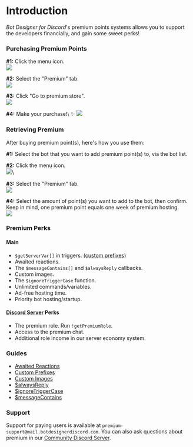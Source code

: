 # Introduction
*Bot Designer for Discord*'s premium points systems allows you to support the developers financially, and gain some sweet perks!

### Purchasing Premium Points
**#1:** Click the menu icon.\
![](https://user-images.githubusercontent.com/69215413/129490310-1653423f-455a-462e-82cb-43a13fa5d899.png)

**#2:** Select the "Premium" tab.\
![](https://images-ext-1.discordapp.net/external/Gunsf0e4ElzDrT2ygK13GGfFbg0s6t0KYllVHbG1nrg/https/i.imgur.com/IwOVieQ.jpg)

**#3:** Click "Go to premium store".\
![](https://images-ext-1.discordapp.net/external/9yNkC9pwT91ODayLMnXqnW69yXxm77fi1Rf9NihhS68/https/i.imgur.com/BQEjGub.jpg)

**#4:** Make your purchase!\ ✨
![](https://images-ext-2.discordapp.net/external/Ip51R8KqvEbo4Y6COoKMvH3hU-vLniMmaUJn4uWu3vU/https/i.imgur.com/F9tNwnu.png)

### Retrieving Premium
After buying premium point(s), here's how you use them:

**#1:** Select the bot that you want to add premium point(s) to, via the bot list.

**#2:** Click the menu icon.\
![](https://user-images.githubusercontent.com/69215413/129490310-1653423f-455a-462e-82cb-43a13fa5d899.png)\

**#3:** Select the "Premium" tab.\
![](https://images-ext-1.discordapp.net/external/Gunsf0e4ElzDrT2ygK13GGfFbg0s6t0KYllVHbG1nrg/https/i.imgur.com/IwOVieQ.jpg)

**#4:** Select the amount of point(s) you want to add to the bot, then confirm. Keep in mind, one premium point equals one week of premium hosting.\
![](https://images-ext-2.discordapp.net/external/wOh4_Ir7KZtT_DKxcrWKIXKunMQs1FaWaZYrpwuO8yo/https/i.imgur.com/zj37YoX.jpg)

### Premium Perks
#### Main
- `$getServerVar[]` in triggers. [(custom prefixes)](./customPrefixes.md)
- Awaited reactions.
- The `$messageContains[]` and `$alwaysReply` callbacks.
- Custom images.
- The `$ignoreTriggerCase` function.
- Unlimited commands/variables.
- Ad-free hosting time.
- Priority bot hosting/startup.

#### [Discord Server](https://botdesignerdiscord.com/discord) Perks
- The premium role. Run `!getPremiumRole`.
- Access to the premium chat.
- Additional role income in our server economy system.

### Guides
- [Awaited Reactions](./awaitedReactions.md)
- [Custom Prefixes](./customPrefixes)
- [Custom Images](./customImages)
- [$alwaysReply](./alwaysReply)
- [$ignoreTriggerCase](./ignoreTriggerCase.md)
- [$messageContains](./messageContains.md)

### Support
Support for paying users is available at `premium-support@mail.botdesignerdiscord.com`. You can also ask questions about premium in our [Community Discord Server](https://botdesignerdiscord.com/discord).